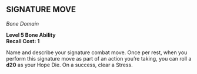 ## SIGNATURE MOVE  
_Bone Domain_

**Level 5 Bone Ability**  
**Recall Cost: 1**

Name and describe your signature combat move. Once per rest, when you perform this signature move as part of an action you’re taking, you can roll a **d20** as your Hope Die. On a success, clear a Stress.  